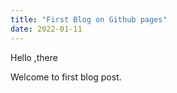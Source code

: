 ```yaml
---
title: "First Blog on Github pages"
date: 2022-01-11
---
```



Hello ,there

Welcome to first blog post.
